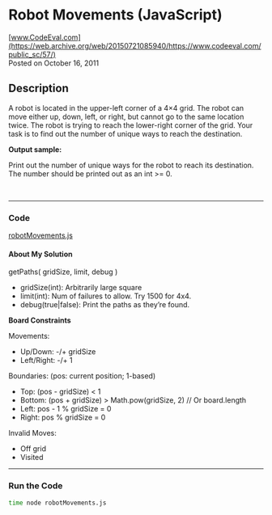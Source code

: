 # Robot Movements (JavaScript)<br />
[www.CodeEval.com](https://web.archive.org/web/20150721085940/https://www.codeeval.com/public_sc/57/)<br />
Posted on October 16, 2011

## Description

A robot is located in the upper-left corner of a 4×4 grid. The robot can move either up, down, left, or right, but cannot go to the same location twice. The robot is trying to reach the lower-right corner of the grid. Your task is to find out the number of unique ways to reach the destination.

**Output sample:**

Print out the number of unique ways for the robot to reach its destination. The number should be printed out as an int >= 0. 

<br />

---
### Code

[robotMovements.js](https://github.com/wrightben/codeeval/blob/master/code/robotMovements.js)

#### About My Solution

getPaths( gridSize, limit, debug )
		
* gridSize(int): Arbitrarily large square
* limit(int): Num of failures to allow. Try 1500 for 4x4.
* debug(true|false): Print the paths as they’re found.

**Board Constraints**

Movements:

* Up/Down: 	-/+ gridSize
* Left/Right:	-/+ 1

Boundaries: (pos: current position; 1-based)

* Top:		(pos - gridSize) < 1
* Bottom:	(pos + gridSize) > Math.pow(gridSize, 2) // Or board.length
* Left:		pos - 1 % gridSize = 0
* Right:	pos % gridSize = 0

Invalid Moves:

* Off grid
* Visited


---
### Run the Code
```sh
time node robotMovements.js
```